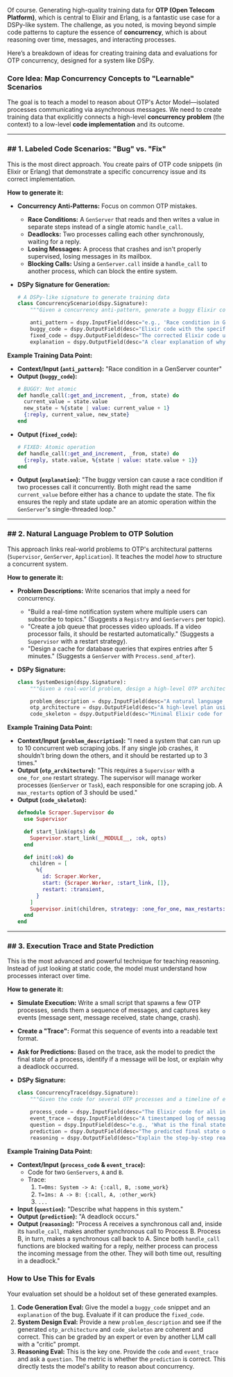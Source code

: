 Of course. Generating high-quality training data for **OTP (Open Telecom Platform)**, which is central to Elixir and Erlang, is a fantastic use case for a DSPy-like system. The challenge, as you noted, is moving beyond simple code patterns to capture the essence of **concurrency**, which is about reasoning over time, messages, and interacting processes.

Here’s a breakdown of ideas for creating training data and evaluations for OTP concurrency, designed for a system like DSPy.

### **Core Idea: Map Concurrency Concepts to "Learnable" Scenarios**

The goal is to teach a model to reason about OTP's Actor Model—isolated processes communicating via asynchronous messages. We need to create training data that explicitly connects a high-level **concurrency problem** (the context) to a low-level **code implementation** and its outcome.

-----

### \#\# 1. Labeled Code Scenarios: "Bug" vs. "Fix"

This is the most direct approach. You create pairs of OTP code snippets (in Elixir or Erlang) that demonstrate a specific concurrency issue and its correct implementation.

**How to generate it:**

  * **Concurrency Anti-Patterns:** Focus on common OTP mistakes.

      * **Race Conditions:** A `GenServer` that reads and then writes a value in separate steps instead of a single atomic `handle_call`.
      * **Deadlocks:** Two processes calling each other synchronously, waiting for a reply.
      * **Losing Messages:** A process that crashes and isn't properly supervised, losing messages in its mailbox.
      * **Blocking Calls:** Using a `GenServer.call` inside a `handle_call` to another process, which can block the entire system.

  * **DSPy Signature for Generation:**

    ```python
    # A DSPy-like signature to generate training data
    class ConcurrencyScenario(dspy.Signature):
        """Given a concurrency anti-pattern, generate a buggy Elixir code example and a corrected version using OTP principles."""

        anti_pattern = dspy.InputField(desc="e.g., 'Race condition in GenServer state update'")
        buggy_code = dspy.OutputField(desc="Elixir code with the specified bug.")
        fixed_code = dspy.OutputField(desc="The corrected Elixir code using proper OTP patterns.")
        explanation = dspy.OutputField(desc="A clear explanation of why the first code is buggy and how the fix resolves the concurrency issue.")
    ```

**Example Training Data Point:**

  * **Context/Input (`anti_pattern`):** "Race condition in a GenServer counter"
  * **Output (`buggy_code`):**
    ```elixir
    # BUGGY: Not atomic
    def handle_call(:get_and_increment, _from, state) do
      current_value = state.value
      new_state = %{state | value: current_value + 1}
      {:reply, current_value, new_state}
    end
    ```
  * **Output (`fixed_code`):**
    ```elixir
    # FIXED: Atomic operation
    def handle_call(:get_and_increment, _from, state) do
      {:reply, state.value, %{state | value: state.value + 1}}
    end
    ```
  * **Output (`explanation`):** "The buggy version can cause a race condition if two processes call it concurrently. Both might read the same `current_value` before either has a chance to update the state. The fix ensures the reply and state update are an atomic operation within the `GenServer`'s single-threaded loop."

-----

### \#\# 2. Natural Language Problem to OTP Solution

This approach links real-world problems to OTP's architectural patterns (`Supervisor`, `GenServer`, `Application`). It teaches the model *how* to structure a concurrent system.

**How to generate it:**

  * **Problem Descriptions:** Write scenarios that imply a need for concurrency.

      * "Build a real-time notification system where multiple users can subscribe to topics." (Suggests a `Registry` and `GenServers` per topic).
      * "Create a job queue that processes video uploads. If a video processor fails, it should be restarted automatically." (Suggests a `Supervisor` with a restart strategy).
      * "Design a cache for database queries that expires entries after 5 minutes." (Suggests a `GenServer` with `Process.send_after`).

  * **DSPy Signature:**

    ```python
    class SystemDesign(dspy.Signature):
        """Given a real-world problem, design a high-level OTP architecture and provide a skeleton of the main GenServer or Supervisor."""

        problem_description = dspy.InputField(desc="A natural language description of a system to build.")
        otp_architecture = dspy.OutputField(desc="A high-level plan using OTP components like Supervisor, GenServer, Registry, etc.")
        code_skeleton = dspy.OutputField(desc="Minimal Elixir code for the core components.")
    ```

**Example Training Data Point:**

  * **Context/Input (`problem_description`):** "I need a system that can run up to 10 concurrent web scraping jobs. If any single job crashes, it shouldn't bring down the others, and it should be restarted up to 3 times."
  * **Output (`otp_architecture`):** "This requires a `Supervisor` with a `one_for_one` restart strategy. The supervisor will manage worker processes (`GenServer` or `Task`), each responsible for one scraping job. A `max_restarts` option of 3 should be used."
  * **Output (`code_skeleton`):**
    ```elixir
    defmodule Scraper.Supervisor do
      use Supervisor

      def start_link(opts) do
        Supervisor.start_link(__MODULE__, :ok, opts)
      end

      def init(:ok) do
        children = [
          %{
            id: Scraper.Worker,
            start: {Scraper.Worker, :start_link, []},
            restart: :transient,
          }
        ]
        Supervisor.init(children, strategy: :one_for_one, max_restarts: 3)
      end
    end
    ```

-----

### \#\# 3. Execution Trace and State Prediction

This is the most advanced and powerful technique for teaching reasoning. Instead of just looking at static code, the model must understand how processes interact over time.

**How to generate it:**

  * **Simulate Execution:** Write a small script that spawns a few OTP processes, sends them a sequence of messages, and captures key events (message sent, message received, state change, crash).

  * **Create a "Trace":** Format this sequence of events into a readable text format.

  * **Ask for Predictions:** Based on the trace, ask the model to predict the final state of a process, identify if a message will be lost, or explain why a deadlock occurred.

  * **DSPy Signature:**

    ```python
    class ConcurrencyTrace(dspy.Signature):
        """Given the code for several OTP processes and a timeline of events, predict the final state of a target process or identify a concurrency bug."""

        process_code = dspy.InputField(desc="The Elixir code for all involved GenServers.")
        event_trace = dspy.InputField(desc="A timestamped log of messages sent between processes.")
        question = dspy.InputField(desc="e.g., 'What is the final state of Process A?' or 'Will Process B ever receive the :work_done message?'")
        prediction = dspy.OutputField(desc="The predicted final state or an answer to the question.")
        reasoning = dspy.OutputField(desc="Explain the step-by-step reasoning based on OTP's message-passing guarantees.")
    ```

**Example Training Data Point:**

  * **Context/Input (`process_code` & `event_trace`):**
      * Code for two `GenServers`, `A` and `B`.
      * Trace:
        1.  `T=0ms: System -> A: {:call, B, :some_work}`
        2.  `T=1ms: A -> B: {:call, A, :other_work}`
        3.  `...`
  * **Input (`question`):** "Describe what happens in this system."
  * **Output (`prediction`):** "A deadlock occurs."
  * **Output (`reasoning`):** "Process A receives a synchronous call and, inside its `handle_call`, makes another synchronous call to Process B. Process B, in turn, makes a synchronous call back to A. Since both `handle_call` functions are blocked waiting for a reply, neither process can process the incoming message from the other. They will both time out, resulting in a deadlock."

### **How to Use This for Evals**

Your evaluation set should be a holdout set of these generated examples.

1.  **Code Generation Eval:** Give the model a `buggy_code` snippet and an `explanation` of the bug. Evaluate if it can produce the `fixed_code`.
2.  **System Design Eval:** Provide a new `problem_description` and see if the generated `otp_architecture` and `code_skeleton` are coherent and correct. This can be graded by an expert or even by another LLM call with a "critic" prompt.
3.  **Reasoning Eval:** This is the key one. Provide the `code` and `event_trace` and ask a `question`. The metric is whether the `prediction` is correct. This directly tests the model's ability to reason about concurrency.
